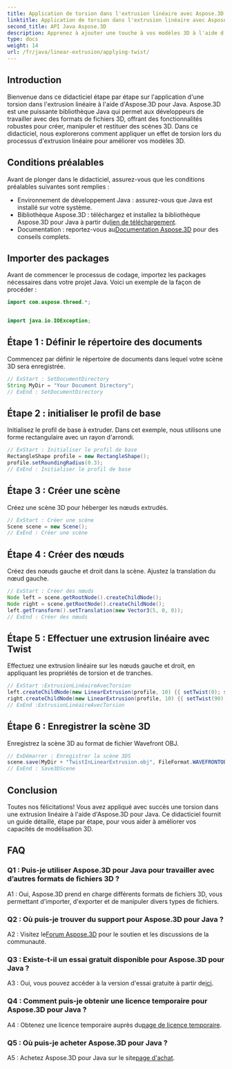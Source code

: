 ```yaml
---
title: Application de torsion dans l'extrusion linéaire avec Aspose.3D pour Java
linktitle: Application de torsion dans l'extrusion linéaire avec Aspose.3D pour Java
second_title: API Java Aspose.3D
description: Apprenez à ajouter une touche à vos modèles 3D à l'aide d'Aspose.3D pour Java. Suivez notre guide étape par étape pour des effets d'extrusion linéaire améliorés.
type: docs
weight: 14
url: /fr/java/linear-extrusion/applying-twist/
---
```

## Introduction

Bienvenue dans ce didacticiel étape par étape sur l'application d'une torsion dans l'extrusion linéaire à l'aide d'Aspose.3D pour Java. Aspose.3D est une puissante bibliothèque Java qui permet aux développeurs de travailler avec des formats de fichiers 3D, offrant des fonctionnalités robustes pour créer, manipuler et restituer des scènes 3D. Dans ce didacticiel, nous explorerons comment appliquer un effet de torsion lors du processus d'extrusion linéaire pour améliorer vos modèles 3D.

## Conditions préalables

Avant de plonger dans le didacticiel, assurez-vous que les conditions préalables suivantes sont remplies :

- Environnement de développement Java : assurez-vous que Java est installé sur votre système.
-  Bibliothèque Aspose.3D : téléchargez et installez la bibliothèque Aspose.3D pour Java à partir du[lien de téléchargement](https://releases.aspose.com/3d/java/).
-  Documentation : reportez-vous au[Documentation Aspose.3D](https://reference.aspose.com/3d/java/) pour des conseils complets.

## Importer des packages

Avant de commencer le processus de codage, importez les packages nécessaires dans votre projet Java. Voici un exemple de la façon de procéder :

```java
import com.aspose.threed.*;


import java.io.IOException;
```

## Étape 1 : Définir le répertoire des documents

Commencez par définir le répertoire de documents dans lequel votre scène 3D sera enregistrée.

```java
// ExStart : SetDocumentDirectory
String MyDir = "Your Document Directory";
// ExEnd : SetDocumentDirectory
```

## Étape 2 : initialiser le profil de base

Initialisez le profil de base à extruder. Dans cet exemple, nous utilisons une forme rectangulaire avec un rayon d'arrondi.

```java
// ExStart : Initialiser le profil de base
RectangleShape profile = new RectangleShape();
profile.setRoundingRadius(0.3);
// ExEnd : Initialiser le profil de base
```

## Étape 3 : Créer une scène

Créez une scène 3D pour héberger les nœuds extrudés.

```java
// ExStart : Créer une scène
Scene scene = new Scene();
// ExEnd : Créer une scène
```

## Étape 4 : Créer des nœuds

Créez des nœuds gauche et droit dans la scène. Ajustez la translation du nœud gauche.

```java
// ExStart : Créer des nœuds
Node left = scene.getRootNode().createChildNode();
Node right = scene.getRootNode().createChildNode();
left.getTransform().setTranslation(new Vector3(5, 0, 0));
// ExEnd : Créer des nœuds
```

## Étape 5 : Effectuer une extrusion linéaire avec Twist

Effectuez une extrusion linéaire sur les nœuds gauche et droit, en appliquant les propriétés de torsion et de tranches.

```java
// ExStart :ExtrusionLinéaireAvecTorsion
left.createChildNode(new LinearExtrusion(profile, 10) {{ setTwist(0); setSlices(100); }});
right.createChildNode(new LinearExtrusion(profile, 10) {{ setTwist(90); setSlices(100); }});
// ExEnd :ExtrusionLinéaireAvecTorsion
```

## Étape 6 : Enregistrer la scène 3D

Enregistrez la scène 3D au format de fichier Wavefront OBJ.

```java
// ExDémarrer : Enregistrer la scène 3DS
scene.save(MyDir + "TwistInLinearExtrusion.obj", FileFormat.WAVEFRONTOBJ);
// ExEnd : Save3DScene
```

## Conclusion

Toutes nos félicitations! Vous avez appliqué avec succès une torsion dans une extrusion linéaire à l'aide d'Aspose.3D pour Java. Ce didacticiel fournit un guide détaillé, étape par étape, pour vous aider à améliorer vos capacités de modélisation 3D.

## FAQ

### Q1 : Puis-je utiliser Aspose.3D pour Java pour travailler avec d’autres formats de fichiers 3D ?

A1 : Oui, Aspose.3D prend en charge différents formats de fichiers 3D, vous permettant d'importer, d'exporter et de manipuler divers types de fichiers.

### Q2 : Où puis-je trouver du support pour Aspose.3D pour Java ?

 A2 : Visitez le[Forum Aspose.3D](https://forum.aspose.com/c/3d/18) pour le soutien et les discussions de la communauté.

### Q3 : Existe-t-il un essai gratuit disponible pour Aspose.3D pour Java ?

 A3 : Oui, vous pouvez accéder à la version d'essai gratuite à partir de[ici](https://releases.aspose.com/).

### Q4 : Comment puis-je obtenir une licence temporaire pour Aspose.3D pour Java ?

 A4 : Obtenez une licence temporaire auprès du[page de licence temporaire](https://purchase.aspose.com/temporary-license/).

### Q5 : Où puis-je acheter Aspose.3D pour Java ?

 A5 : Achetez Aspose.3D pour Java sur le site[page d'achat](https://purchase.aspose.com/buy).